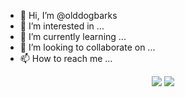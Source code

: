- 👋 Hi, I’m @olddogbarks
- 👀 I’m interested in ...
- 🌱 I’m currently learning ...
- 💞️ I’m looking to collaborate on ...
- 📫 How to reach me ...

<!---
olddogbarks/olddogbarks is a ✨ special ✨ repository because its `README.md` (this file) appears on your GitHub profile.
You can click the Preview link to take a look at your changes.
--->
<p align="center">
  
  <img src="https://github-readme-stats.vercel.app/api?username=olddogbarks&hide=stars&show_icons=true&theme=dracula&line_height=32">
  <img src="https://github-readme-stats.vercel.app/api/top-langs/?username=olddogbarks&count_private=true&theme=dracula">

</p>
